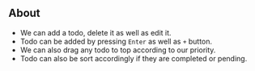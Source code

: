 ## About

- We can add a todo, delete it as well as edit it.
- Todo can be added by pressing `Enter` as well as `+` button.
- We can also drag any todo to top according to our priority.
- Todo can also be sort accordingly if they are completed or pending.
